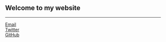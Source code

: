 ## Welcome to my website   

***  

[Email](et395@cornell.edu)  
[Twitter](https://twitter.com/etaagen)   
[GitHub](https://github.com/etaagen)  


